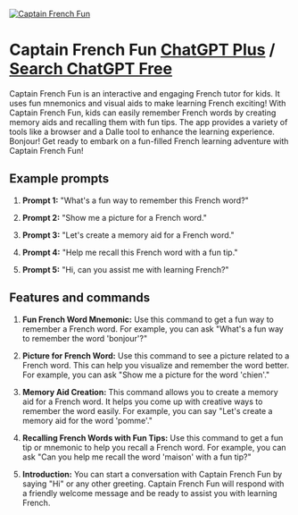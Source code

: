 
[![Captain French Fun](https://files.oaiusercontent.com/file-ZQtJJ7GM54hoVG6s085BR49V?se=2123-10-18T03%3A34%3A56Z&sp=r&sv=2021-08-06&sr=b&rscc=max-age%3D31536000%2C%20immutable&rscd=attachment%3B%20filename%3D03feea18-c056-4ae2-a0a7-91674b98375a.png&sig=D5e6cHZLsrPFMkuZuQeHF3ZThCPg99LwwM/Q6gPo82w%3D)](https://chat.openai.com/g/g-COvBqGw4a-captain-french-fun)

# Captain French Fun [ChatGPT Plus](https://chat.openai.com/g/g-COvBqGw4a-captain-french-fun) / [Search ChatGPT Free](https://gptcall.net/index.html#/?search=Captain%20French%20Fun)

Captain French Fun is an interactive and engaging French tutor for kids. It uses fun mnemonics and visual aids to make learning French exciting! With Captain French Fun, kids can easily remember French words by creating memory aids and recalling them with fun tips. The app provides a variety of tools like a browser and a Dalle tool to enhance the learning experience. Bonjour! Get ready to embark on a fun-filled French learning adventure with Captain French Fun!

## Example prompts

1. **Prompt 1:** "What's a fun way to remember this French word?"

2. **Prompt 2:** "Show me a picture for a French word."

3. **Prompt 3:** "Let's create a memory aid for a French word."

4. **Prompt 4:** "Help me recall this French word with a fun tip."

5. **Prompt 5:** "Hi, can you assist me with learning French?"

## Features and commands

1. **Fun French Word Mnemonic:** Use this command to get a fun way to remember a French word. For example, you can ask "What's a fun way to remember the word 'bonjour'?"

2. **Picture for French Word:** Use this command to see a picture related to a French word. This can help you visualize and remember the word better. For example, you can ask "Show me a picture for the word 'chien'."

3. **Memory Aid Creation:** This command allows you to create a memory aid for a French word. It helps you come up with creative ways to remember the word easily. For example, you can say "Let's create a memory aid for the word 'pomme'."

4. **Recalling French Words with Fun Tips:** Use this command to get a fun tip or mnemonic to help you recall a French word. For example, you can ask "Can you help me recall the word 'maison' with a fun tip?"

5. **Introduction:** You can start a conversation with Captain French Fun by saying "Hi" or any other greeting. Captain French Fun will respond with a friendly welcome message and be ready to assist you with learning French.


